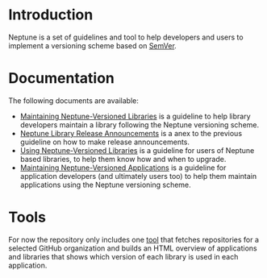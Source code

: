Introduction
============

Neptune is a set of guidelines and tool to help developers and users to
implement a versioning scheme based on [SemVer](http://semver.org/).


Documentation
=============

The following documents are available:

* [Maintaining Neptune-Versioned
  Libraries](https://github.com/sociomantic-tsunami/neptune/blob/master/doc/library-maintainer.rst)
  is a guideline to help library developers maintain a library following the
  Neptune versioning scheme.
* [Neptune Library Release
  Announcements](https://github.com/sociomantic-tsunami/neptune/blob/master/doc/announcements.md)
  is a anex to the previous guideline on how to make release announcements.
* [Using Neptune-Versioned
  Libraries](https://github.com/sociomantic-tsunami/neptune/blob/master/doc/library-user.rst)
  is a guideline for users of Neptune based libraries, to help them know how and
  when to upgrade.
* [Maintaining Neptune-Versioned
  Applications](https://github.com/sociomantic-tsunami/neptune/blob/master/doc/application-maintainer.rst)
  is a guideline for application developers (and ultimately users too) to help
  them maintain applications using the Neptune versioning scheme.

Tools
=====

For now the repository only includes one
[tool](https://github.com/sociomantic-tsunami/neptune/tree/master/src/overview)
that fetches repositories for a selected GitHub organization and builds an HTML
overview of applications and libraries that shows which version of each library
is used in each application.
